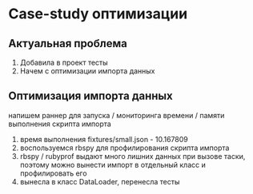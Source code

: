 # Case-study оптимизации

## Актуальная проблема

1) Добавила в проект тесты
2) Начем с оптимизации импорта данных

## Оптимизация импорта данных

напишем раннер для запуска / мониторинга времени / памяти выполнения скрипта импорта

1) время выполнения fixtures/small.json - 10.167809
2) воспользуемся rbspy для профилирования скрипта импорта
3) rbspy / rubyprof выдают много лишних данных при вызове таски, поэтому можно вынести импорт в отдельный класс и профилировать его
4) вынесла в класс DataLoader, перенесла тесты